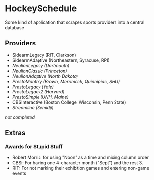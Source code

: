 # HockeySchedule
Some kind of application that scrapes sports providers into a central database

## Providers
* SidearmLegacy (RIT, Clarkson)
* SidearmAdaptive (Northeastern, Syracuse, RPI)
* *NeulionLegacy (Dartmouth)*
* *NeulionClassic (Princeton)*
* *NeulionAdaptive (North Dakota)*
* *PrestoMonthly (Brown, Merrimack, Quinnipiac, SHU)*
* *PrestoLegacy (Yale)*
* *PrestoLegacy2 (Harvard)*
* *PrestoSimple (UNH, Maine)*
* CBSInteractive (Boston College, Wisconsin, Penn State)
* *Streamline (Bemidji)*

*not completed*

## Extras 
### Awards for Stupid Stuff
* Robert Morris: for using "Noon" as a time and mixing column order
* CBSi: For having one 4-character month ("Sept") and the rest 3.
* RIT: For not marking their exhibition games and entering non-game events
